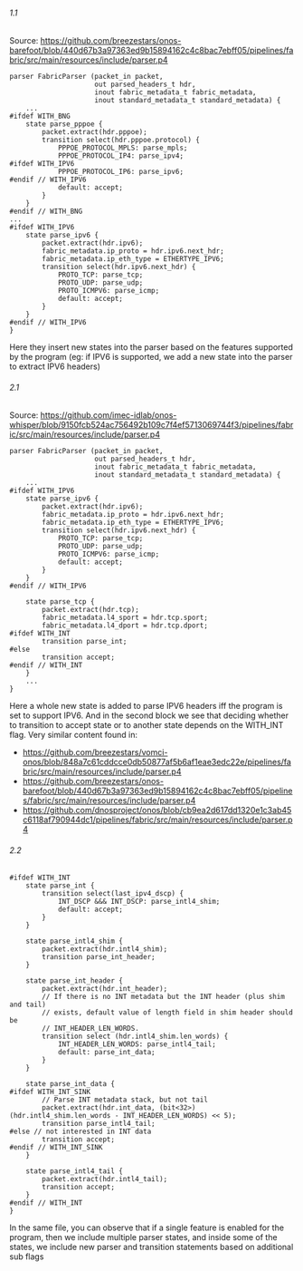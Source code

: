 ###### 1.1
Source: https://github.com/breezestars/onos-barefoot/blob/440d67b3a97363ed9b15894162c4c8bac7ebff05/pipelines/fabric/src/main/resources/include/parser.p4
```
parser FabricParser (packet_in packet,
                     out parsed_headers_t hdr,
                     inout fabric_metadata_t fabric_metadata,
                     inout standard_metadata_t standard_metadata) {
    ...
#ifdef WITH_BNG
    state parse_pppoe {
        packet.extract(hdr.pppoe);
        transition select(hdr.pppoe.protocol) {
            PPPOE_PROTOCOL_MPLS: parse_mpls;
            PPPOE_PROTOCOL_IP4: parse_ipv4;
#ifdef WITH_IPV6
            PPPOE_PROTOCOL_IP6: parse_ipv6;
#endif // WITH_IPV6
            default: accept;
        }
    }
#endif // WITH_BNG
...
#ifdef WITH_IPV6
    state parse_ipv6 {
        packet.extract(hdr.ipv6);
        fabric_metadata.ip_proto = hdr.ipv6.next_hdr;
        fabric_metadata.ip_eth_type = ETHERTYPE_IPV6;
        transition select(hdr.ipv6.next_hdr) {
            PROTO_TCP: parse_tcp;
            PROTO_UDP: parse_udp;
            PROTO_ICMPV6: parse_icmp;
            default: accept;
        }
    }
#endif // WITH_IPV6
}
```
Here they insert new states into the parser based on the features supported by the program (eg: if IPV6 is supported, we add a new state into the parser to extract IPV6 headers)

###### 2.1

Source: https://github.com/imec-idlab/onos-whisper/blob/9150fcb524ac756492b109c7f4ef5713069744f3/pipelines/fabric/src/main/resources/include/parser.p4
```
parser FabricParser (packet_in packet,
                     out parsed_headers_t hdr,
                     inout fabric_metadata_t fabric_metadata,
                     inout standard_metadata_t standard_metadata) {
    ...
#ifdef WITH_IPV6
    state parse_ipv6 {
        packet.extract(hdr.ipv6);
        fabric_metadata.ip_proto = hdr.ipv6.next_hdr;
        fabric_metadata.ip_eth_type = ETHERTYPE_IPV6;
        transition select(hdr.ipv6.next_hdr) {
            PROTO_TCP: parse_tcp;
            PROTO_UDP: parse_udp;
            PROTO_ICMPV6: parse_icmp;
            default: accept;
        }
    }
#endif // WITH_IPV6

    state parse_tcp {
        packet.extract(hdr.tcp);
        fabric_metadata.l4_sport = hdr.tcp.sport;
        fabric_metadata.l4_dport = hdr.tcp.dport;
#ifdef WITH_INT
        transition parse_int;
#else
        transition accept;
#endif // WITH_INT
    }
    ...
}
```
Here a whole new state is added to parse IPV6 headers iff the program is set to support IPV6. And in the second block we see that deciding whether to transition to accept state or to another state depends on the WITH_INT flag.
Very similar content found in: 
* https://github.com/breezestars/vomci-onos/blob/848a7c61cddcce0db50877af5b6af1eae3edc22e/pipelines/fabric/src/main/resources/include/parser.p4
* https://github.com/breezestars/onos-barefoot/blob/440d67b3a97363ed9b15894162c4c8bac7ebff05/pipelines/fabric/src/main/resources/include/parser.p4
* https://github.com/dnosproject/onos/blob/cb9ea2d617dd1320e1c3ab45c6118af790944dc1/pipelines/fabric/src/main/resources/include/parser.p4

###### 2.2

```
#ifdef WITH_INT
    state parse_int {
        transition select(last_ipv4_dscp) {
            INT_DSCP &&& INT_DSCP: parse_intl4_shim;
            default: accept;
        }
    }

    state parse_intl4_shim {
        packet.extract(hdr.intl4_shim);
        transition parse_int_header;
    }

    state parse_int_header {
        packet.extract(hdr.int_header);
        // If there is no INT metadata but the INT header (plus shim and tail)
        // exists, default value of length field in shim header should be
        // INT_HEADER_LEN_WORDS.
        transition select (hdr.intl4_shim.len_words) {
            INT_HEADER_LEN_WORDS: parse_intl4_tail;
            default: parse_int_data;
        }
    }

    state parse_int_data {
#ifdef WITH_INT_SINK
        // Parse INT metadata stack, but not tail
        packet.extract(hdr.int_data, (bit<32>) (hdr.intl4_shim.len_words - INT_HEADER_LEN_WORDS) << 5);
        transition parse_intl4_tail;
#else // not interested in INT data
        transition accept;
#endif // WITH_INT_SINK
    }

    state parse_intl4_tail {
        packet.extract(hdr.intl4_tail);
        transition accept;
    }
#endif // WITH_INT
}
```

In the same file, you can observe that if a single feature is enabled for the program, then we include multiple parser states, and inside some of the states, we include new parser and transition statements based on additional sub flags
